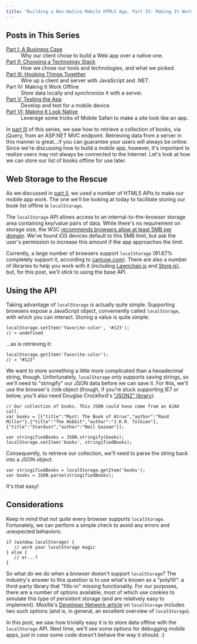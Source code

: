 ```yaml
---
title: "Building a Non-Native Mobile HTML5 App, Part IV: Making It Work Offline"
---
```


## Posts in This Series

<dl><dt><a href="/blog/building-a-mobile-html5-app-going-non-native/">Part I: A Business Case</a></dt><dd>Why our client chose to build a Web app over a native one.</dd><dt><a href="/blog/building-a-mobile-html5-app-choosing-a-technology-stack/">Part II: Choosing a Technology Stack</a></dt><dd>How we chose our tools and technologies, and what we picked.</dd><dt><a href="/blog/building-a-mobile-html5-app-hooking-things-together/">Part III: Hooking Things Together</a></dt><dd>Wire up a client and server with JavaScript and .NET.</dd><dt>Part IV: Making It Work Offline</dt><dd>Store data locally and synchronize it with a server.</dd><dt><a href="/blog/building-a-mobile-html5-app-testing-the-app/">Part V: Testing the App</a></dt><dd>Develop and test for a mobile device.</dd><dt><a href="/2012/11/building-a-mobile-html5-app-making-it-look-native/">Part VI: Making It Look Native</a></dt><dd>Leverage some tricks of Mobile Safari to make a site look like an app.</dd></dl>

In [part III](/blog/building-a-mobile-html5-app-hooking-things-together/) of this series, we saw how to retrieve a collection of books, via jQuery, from an ASP.NET MVC endpoint. Retrieving data from a server in this manner is great...if you can guarantee your users will always be online. Since we're discussing how to build a *mobile* app, however, it's important to realize users may not always be connected to the Internet. Let's look at how we can store our list of books offline for use later.

## Web Storage to the Rescue

As we discussed in [part II](/blog/building-a-mobile-html5-app-choosing-a-technology-stack/), we used a number of HTML5 APIs to make our mobile app work. The one we'll be looking at today to facilitate storing our book list offline is `localStorage`.

The `localStorage` API allows access to an internal-to-the-browser storage area containing key/value pairs of data. While there's no requirement on storage size, the W3C [recommends browsers allow at least 5MB per domain](http://dev.w3.org/html5/webstorage/#disk-space). We've found iOS devices default to this 5MB limit, but ask the user's permission to increase this amount if the app approaches the limit.

Currently, a large number of browsers support `localStorage` (91.67% completely support it, according to [caniuse.com](http://caniuse.com/#search=localStorage)). There are also a number of libraries to help you work with it (including [Lawnchair.js](http://brian.io/lawnchair/) and [Store.js](https://github.com/marcuswestin/store.js)), but, for this post, we'll stick to using the base API.

## Using the API

Taking advantage of `localStorage` is actually quite simple. Supporting browsers expose a JavaScript object, conveniently called `localStorage`, with which you can interact. Storing a value is quite simple:

    localStorage.setItem('favorite-color', '#123');
    // > undefined

...as is retrieving it:

    localStorage.getItem('favorite-color');
    // > "#123"

We want to store something a little more complicated than a hexadecimal string, though. Unfortunately, `localStorage` only supports saving strings, so we'll need to "stringify" our JSON data before we can save it. For this, we'll use the browser's `JSON` object (though, if you're stuck supporting IE7 or below, you'll also need Douglas Crockford's ["JSON2" library](https://github.com/douglascrockford/JSON-js)).

    // Our collection of books. This JSON could have come from an AJAX call.
    var books = [{"title":"Myst: The Book of Atrus","author":"Rand Miller"},{"title":"The Hobbit","author":"J.R.R. Tolkien"},{"title":"Stardust","author":"Neil Gaiman"}];

    var stringifiedBooks = JSON.stringify(books);
    localStorage.setItem('books', stringifiedBooks);

Consequently, to retrieve our collection, we'll need to parse the string back into a JSON object.

    var stringifiedBooks = localStorage.getItem('books');
    var books = JSON.parse(stringifiedBooks);

It's that easy!

## Considerations

Keep in mind that not *quite* every browser supports `localStorage`. Fortunately, we can perform a simple check to avoid any errors and unexpected behaviors:

    if (window.localStorage) {
       // work your localStorage magic
    } else {
       // er...?
    }

So what *do* we do when a browser doesn't support `localStorage`? The industry's answer to this question is to use what's known as a "polyfill": a third-party library that "fills-in" missing functionality. For our purposes, there are a number of options available, most of which use cookies to simulate this type of persistent storage (and are relatively easy to implement). Mozilla's [Developer Network article](https://developer.mozilla.org/en-US/docs/DOM/Storage) on `localStorage` includes two such options (and is, in general, an excellent overview of `localStorage`).

In this post, we saw how trivially easy it is to store data offline with the `localStorage` API. Next time, we'll see some options for debugging mobile apps, *just in case* some code doesn't behave the way it should. :)
